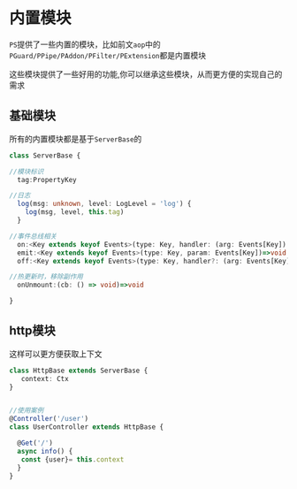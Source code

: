 
# 内置模块
`PS`提供了一些内置的模块，比如前文`aop`中的`PGuard/PPipe/PAddon/PFilter/PExtension`都是内置模块

这些模块提供了一些好用的功能,你可以继承这些模块，从而更方便的实现自己的需求


## 基础模块

所有的内置模块都是基于`ServerBase`的


```ts
class ServerBase {

//模块标识    
  tag:PropertyKey

//日志
  log(msg: unknown, level: LogLevel = 'log') {
    log(msg, level, this.tag)
  }

//事件总线相关
  on:<Key extends keyof Events>(type: Key, handler: (arg: Events[Key]) => void)=>void 
  emit:<Key extends keyof Events>(type: Key, param: Events[Key])=>void
  off:<Key extends keyof Events>(type: Key, handler?: (arg: Events[Key]) => void)=> void 

//热更新时，移除副作用
  onUnmount:(cb: () => void)=>void

}
```


## http模块

这样可以更方便获取上下文
```ts
class HttpBase extends ServerBase {
   context: Ctx
}


//使用案例
@Controller('/user')
class UserController extends HttpBase {

  @Get('/')
  async info() {
   const {user}= this.context
  }
}

```